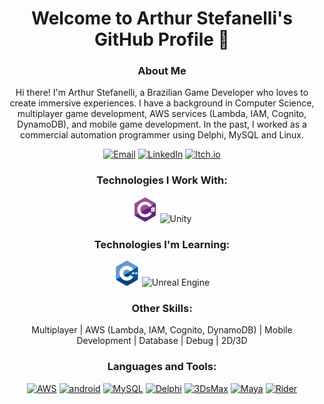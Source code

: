 <h1 align="center">Welcome to Arthur Stefanelli's GitHub Profile 👋</h1>

<h3 align="center">About Me</h3>
<p align="center">
  Hi there! I'm Arthur Stefanelli, a Brazilian Game Developer who loves to create immersive experiences. I have a background in Computer Science, multiplayer game development, AWS services (Lambda, IAM, Cognito, DynamoDB), and mobile game development. 
  In the past, I worked as a commercial automation programmer using Delphi, MySQL and Linux.
</p>

<p align="center">
  <a href="mailto:arthur-sst@hotmail.com" target="_blank"><img src="https://img.shields.io/badge/Email-arthur--sst%40hotmail.com-%23D14836" alt="Email"></a>
  <a href="http://www.linkedin.com/in/Arthur-St" target="_blank"><img src="https://img.shields.io/badge/LinkedIn-Arthur%20Stefanelli-blue" alt="LinkedIn"></a>
  <a href="https://artrexst.itch.io" target="_blank"><img src="https://img.shields.io/badge/Itch.io-Arthur%20Stefanelli-%23FF3E96" alt="Itch.io"></a>
</p>


<h3 align="center">Technologies I Work With:</h3>
<p align="center">
  <img src="https://raw.githubusercontent.com/devicons/devicon/master/icons/csharp/csharp-original.svg" alt="C#" width="40" height="40"/>
  <img src="https://www.vectorlogo.zone/logos/unity3d/unity3d-icon.svg" alt="Unity" width="40" height="40"/>
  <!-- Add other technologies here -->
</p>

<h3 align="center">Technologies I'm Learning:</h3>
<p align="center">
  <img src="https://raw.githubusercontent.com/devicons/devicon/master/icons/cplusplus/cplusplus-original.svg" alt="C++" width="40" height="40"/>
  <img src="https://raw.githubusercontent.com/kenangundogan/fontisto/036b7eca71aab1bef8e6a0518f7329f13ed62f6b/icons/svg/brand/unreal-engine.svg" alt="Unreal Engine" width="40" height="40"/>
  <!-- Add other technologies here -->
</p>

<h3 align="center">Other Skills:</h3>
<p align="center">
  Multiplayer | AWS (Lambda, IAM, Cognito, DynamoDB) | Mobile Development | Database | Debug | 2D/3D
</p>

<h3 align="center">Languages and Tools:</h3>
<p align="center">  
  <a href="https://aws.amazon.com/pt/" target="_blank"><img src="https://img.shields.io/badge/AWS-232F3E?style=for-the-badge&logo=amazonaws&logoColor=white" alt="AWS"/></a>
  <a href="https://www.android.com/intl/pt_br/" target="_blank"><img src="https://img.shields.io/badge/Android-3DDC84?style=for-the-badge&logo=android&logoColor=white" alt="android"/></a>
  <a href="https://www.mysql.com" target="_blank"><img src="https://img.shields.io/badge/MySQL-4479A1?style=for-the-badge&logo=mysql&logoColor=white" alt="MySQL"/></a>
  <a href="https://www.embarcadero.com/br/products/delphi" target="_blank"><img src="https://img.shields.io/badge/Delphi-EE1F35?style=for-the-badge&logo=delphi&logoColor=white" alt="Delphi"/></a>
  <a href="https://www.autodesk.com.br/products/3ds-max/overview?term=1-YEAR&tab=subscription" target="_blank"><img src="https://img.shields.io/badge/3ds%20Max-00AFA1?style=for-the-badge&logo=autodesk&logoColor=white" alt="3DsMax"/></a>
  <a href="https://www.autodesk.com.br/products/maya/overview?term=1-YEAR&tab=subscription" target="_blank"><img src="https://img.shields.io/badge/Maya-8C96AB?style=for-the-badge&logo=autodesk&logoColor=white" alt="Maya"/></a>
  <a href="https://www.jetbrains.com/pt-br/rider/" target="_blank"><img src="https://img.shields.io/badge/Rider-000000.svg?style=for-the-badge&logo=Rider&logoColor=white&color=black&labelColor=crimson" alt="Rider"/></a>
</p>

